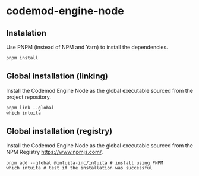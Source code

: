 # codemod-engine-node

## Instalation

Use PNPM (instead of NPM and Yarn) to install the dependencies.

    pnpm install

## Global installation (linking)

Install the Codemod Engine Node as the global executable sourced from the project repository.

    pnpm link --global
    which intuita

## Global installation (registry)

Install the Codemod Engine Node as the global executable sourced from the NPM Registry https://www.npmjs.com/.

    pnpm add --global @intuita-inc/intuita # install using PNPM
    which intuita # test if the installation was successful
